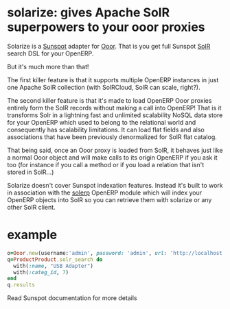 solarize: gives Apache SolR superpowers to your ooor proxies
============================================================

Solarize is a [Sunspot](https://github.com/sunspot/sunspot) adapter for [Ooor](https://github.com/akretion/ooor).
That is you get full Sunspot [SolR](https://lucene.apache.org/solr/) search DSL for your OpenERP.

But it's much more than that!

The first killer feature is that it supports multiple OpenERP instances in just one Apache SolR collection (with SolRCloud, SolR can scale, right?).

The second killer feature is that it's made to load OpenERP Ooor proxies entirely form the SolR records without making a call into OpenERP! That is it transforms Solr in a lightning fast and unlimited scalability NoSQL data store for your OpenERP which used to belong to the relational world and consequently has scalability limitations. It can load flat fields and also associations that have been previously denormalized for SolR flat catalog.

That being said, once an Ooor proxy is loaded from SolR, it behaves just like a normal Ooor object and will make calls to its origin OpenERP if you ask it too (for instance if you call a method or if you load a relation that isn't stored in SolR...)

Solarize doesn't cover Sunspot indexation features. Instead it's built to work in association with the [solerp](https://github.com/akretion/solerp) OpenERP module which will index your OpenERP objects into SolR so you can retrieve them with solarize or any other SolR client.

example
=======


```ruby
o=Ooor.new(username:'admin', password: 'admin', url: 'http://localhost:8069', database: 'ooor_test', solr_url: 'http://localhost:8983/solr/test')
q=ProductProduct.solr_search do
  with(:name, "USB Adapter")
  with(:categ_id, 7)
end
q.results
```

Read Sunspot documentation for more details
